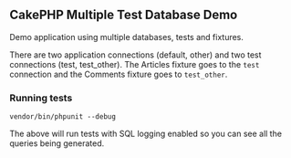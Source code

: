 ## CakePHP Multiple Test Database Demo

Demo application using multiple databases, tests and fixtures.

There are two application connections (default, other) and two test connections (test, test_other). The Articles fixture goes to the `test` connection and the Comments fixture goes to `test_other`.

### Running tests

```
vendor/bin/phpunit --debug
```

The above will run tests with SQL logging enabled so you can see all the queries being generated.
